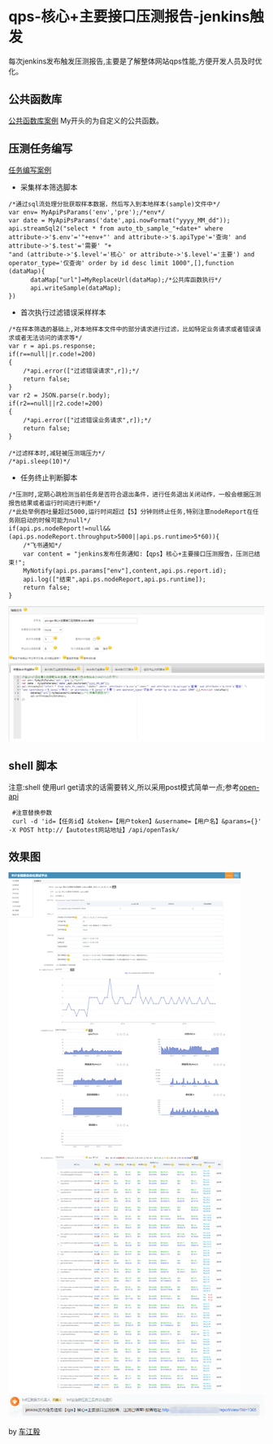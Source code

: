 # qps-核心+主要接口压测报告-jenkins触发
 每次jenkins发布触发压测报告,主要是了解整体网站qps性能,方便开发人员及时优化。
## 公共函数库
[公共函数库案例](../README-PublicCode.md)
My开头的为自定义的公共函数。

## 压测任务编写
[任务编写案例](/README-Demo.md)
* 采集样本筛选脚本
```
/*通过sql流处理分批获取样本数据，然后写入到本地样本(sample)文件中*/
var env= MyApiPsParams('env','pre');/*env*/
var date = MyApiPsParams('date',api.nowFormat("yyyy_MM_dd"));
api.streamSql2("select * from auto_tb_sample_"+date+" where  attribute->'$.env'='"+env+"' and attribute->'$.apiType'='查询' and attribute->'$.test'='需要' "+
"and (attribute->'$.level'='核心' or attribute->'$.level'='主要') and operator_type='仅查询' order by id desc limit 1000",[],function (dataMap){
      dataMap["url"]=MyReplaceUrl(dataMap);/*公共库函数执行*/
      api.writeSample(dataMap);
})
```
* 首次执行过滤错误采样样本
```
/*在样本筛选的基础上,对本地样本文件中的部分请求进行过滤，比如特定业务请求或者错误请求或者无法访问的请求等*/
var r = api.ps.response;
if(r==null||r.code!=200)
{
    /*api.error(["过滤错误请求",r]);*/
    return false;
}
var r2 = JSON.parse(r.body);
if(r2==null||r2.code!=200)
{
    /*api.error(["过滤错误业务请求",r]);*/
    return false;
}

/*过滤样本时,减轻被压测端压力*/
/*api.sleep(10)*/
```
* 任务终止判断脚本
```
/*压测时,定期心跳检测当前任务是否符合退出条件，进行任务退出关闭动作，一般会根据压测报告结果或者运行时间进行判断*/
/*此处举例吞吐量超过5000,运行时间超过【5】分钟则终止任务,特别注意nodeReport在任务刚启动的时候可能为null*/
if(api.ps.nodeReport!=null&&(api.ps.nodeReport.throughput>5000||api.ps.runtime>5*60)){
    /*飞书通知*/
    var content = "jenkins发布任务通知:【qps】核心+主要接口压测报告，压测已结束!";
    MyNotify(api.ps.params["env"],content,api.ps.report.id);
    api.log(["结束",api.ps.nodeReport,api.ps.runtime]);
    return false;
}
```
![img.png](img5-1.png)

## shell 脚本
注意:shell 使用url get请求的话需要转义,所以采用post模式简单一点;参考[open-api](/README-OpenApi.md)
```
 #注意替换参数
 curl -d 'id=【任务id】&token=【用户token】&username=【用户名】&params={}' -X POST http://【autotest网站地址】/api/openTask/
```

## 效果图
![img.png](img5-2.jpg)
![img.png](img5-3.png)

by [车江毅](https://www.cnblogs.com/chejiangyi/)